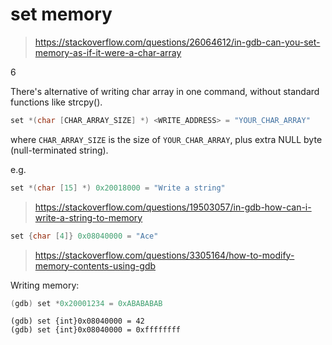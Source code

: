 # set memory

> https://stackoverflow.com/questions/26064612/in-gdb-can-you-set-memory-as-if-it-were-a-char-array



6


There's alternative of writing char array in one command, without standard functions like strcpy().

```c
set *(char [CHAR_ARRAY_SIZE] *) <WRITE_ADDRESS> = "YOUR_CHAR_ARRAY"
```

where `CHAR_ARRAY_SIZE` is the size of `YOUR_CHAR_ARRAY`, plus extra NULL byte (null-terminated string).

e.g.

```c
set *(char [15] *) 0x20018000 = "Write a string"
```



> https://stackoverflow.com/questions/19503057/in-gdb-how-can-i-write-a-string-to-memory



```c
set {char [4]} 0x08040000 = "Ace"
```





> https://stackoverflow.com/questions/3305164/how-to-modify-memory-contents-using-gdb



Writing memory:

```c
(gdb) set *0x20001234 = 0xABABABAB
```

```
(gdb) set {int}0x08040000 = 42
(gdb) set {int}0x08040000 = 0xffffffff
```